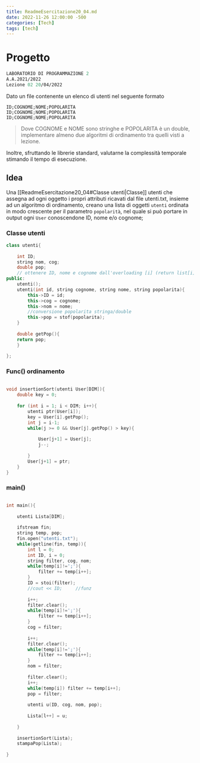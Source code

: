 ```yaml
---
title: ReadmeEsercitazione20_04.md
date: 2022-11-26 12:00:00 -500
categories: [Tech]
tags: [tech]
--- 
```


# Progetto
```meta
LABORATORIO DI PROGRAMMAZIONE 2
A.A.2021/2022
Lezione 02 20/04/2022
```

Dato un file contenente un elenco di utenti nel seguente formato

	ID;COGNOME;NOME;POPOLARITA
	ID;COGNOME;NOME;POPOLARITA
	ID;COGNOME;NOME;POPOLARITA

>Dove COGNOME e NOME sono stringhe e POPOLARITA è un double, implementare almeno due algoritmi di ordinamento tra quelli visti a lezione. 

Inoltre, sfruttando le librerie standard, valutarne la complessità
temporale stimando il tempo di esecuzione.

## Idea

Una [[ReadmeEsercitazione20_04#Classe utenti|Classe]] utenti che assegna ad ogni oggetto i propri attributi ricavati dal file utenti.txt, insieme ad un algoritmo di ordinamento, creano una lista di oggetti `utenti` ordinata in modo crescente per il parametro `popolarità`, nel quale si può portare in output ogni `User` conoscendone ID, nome e/o cognome;

### Classe utenti
```c++
class utenti{  
  
    int ID;  
    string nom, cog;  
    double pop;  
    // ottenere ID, nome e cognome dall'overloading [i] (return list[i]) dato numero array o ID  
public:  
	utenti();
    utenti(int id, string cognome, string nome, string popolarita){  
        this->ID = id;  
        this->cog = cognome;  
        this->nom = nome;  
        //conversione popolarita stringa/double  
        this->pop = stof(popolarita);  
    }  
	
	double getPop(){
	return pop;
	}
  
};

```

### Func() ordinamento

```c++
  
void insertionSort(utenti User[DIM]){  
    double key = 0;  
  
    for (int i = 1; i < DIM; i++){  
        utenti ptr(User[i]);  
        key = User[i].getPop();  
        int j = i-1;  
        while(j >= 0 && User[j].getPop() > key){  
  
            User[j+1] = User[j];  
            j--;  
  
        }  
        User[j+1] = ptr;  
    }  
}

```

### main()
```c++

int main(){  
  
    utenti Lista[DIM];  
	
    ifstream fin;  
    string temp, pop;  
    fin.open("utenti.txt");  
    while(getline(fin, temp)){  
        int l = 0;  
        int ID, i = 0;  
        string filter, cog, nom;  
        while(temp[i]!=';'){  
            filter += temp[i++];  
        }  
        ID = stoi(filter);  
        //cout << ID;     //funz  
		  
        i++;  
        filter.clear();  
        while(temp[i]!=';'){  
            filter += temp[i++];  
        }  
        cog = filter;  
		  
        i++;  
        filter.clear();  
        while(temp[i]!=';'){  
            filter += temp[i++];  
        }  
        nom = filter;  
		  
        filter.clear();  
        i++;  
        while(temp[i]) filter += temp[i++];  
        pop = filter;  
		
		utenti u(ID, cog, nom, pop);
		
        Lista[l++] = u;
		  
    }  
	
	insertionSort(Lista);  
	stampaPop(Lista);
  
}
```
